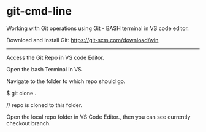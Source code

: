 # git-cmd-line

Working with Git operations using Git - BASH terminal in VS code editor.

Download and Install Git:
https://git-scm.com/download/win

----------------------
Access the Git Repo in VS code Editor.

Open the bash Terminal in VS

Navigate to the folder to which repo should go.

$ git clone <https repo url>.

// repo is cloned to this folder.

Open the local repo folder in VS Code Editor., then you can see currently checkout branch.



